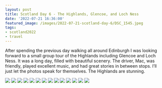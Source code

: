 ```yaml
---
layout: post
title: Scotland Day 6 - The Highlands, Glencoe, and Loch Ness
date: '2022-07-21 16:36:00'
featured_image: /images/2022-07-21-scotland-day-6/DSC_1545.jpeg
tags:
- scotland2022
- travel
---
```


After spending the previous day walking all around Edinburgh I was looking forward to a small group tour of the Highlands including Glencoe and Loch Ness. It was a long day, filled with beautiful scenery. The driver, Mac, was friendly, played excellent music, and had great stories in between stops. I’ll just let the photos speak for themselves. The Highlands are stunning.

<div class="gallery" data-columns="3">
	<img src="/images/2022-07-21-scotland-day-6/DSC_1195.jpeg">
	<img src="/images/2022-07-21-scotland-day-6/DSC_1205.jpeg">
	<img src="/images/2022-07-21-scotland-day-6/DSC_1248.jpeg">
	<img src="/images/2022-07-21-scotland-day-6/DSC_1250.jpeg">
	<img src="/images/2022-07-21-scotland-day-6/DSC_1278.jpeg">
	<img src="/images/2022-07-21-scotland-day-6/DSC_1298.jpeg">
	<img src="/images/2022-07-21-scotland-day-6/IMG_0227.jpeg">
	<img src="/images/2022-07-21-scotland-day-6/DSC_1315.jpeg">
	<img src="/images/2022-07-21-scotland-day-6/DSC_1412.jpeg">
	<img src="/images/2022-07-21-scotland-day-6/DSC_1533.jpeg">
	<img src="/images/2022-07-21-scotland-day-6/DSC_1543.jpeg">
	<img src="/images/2022-07-21-scotland-day-6/IMG_0258.jpeg">
	<img src="/images/2022-07-21-scotland-day-6/IMG_0262.jpeg">
	<img src="/images/2022-07-21-scotland-day-6/IMG_0265.jpeg">
</div>